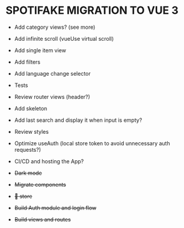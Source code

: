 # SPOTIFAKE MIGRATION TO VUE 3

- Add category views? (see more)
- Add infinite scroll (vueUse virtual scroll)
- Add single item view
- Add filters
- Add language change selector
- Tests
- Review router views (header?)
- Add skeleton
- Add last search and display it when input is empty?
- Review styles
- Optimize useAuth (local store token to avoid unnecessary auth requests?)
- CI/CD and hosting the App?

- ~~Dark mode~~
- ~~Migrate components~~
- ~~🍍 store~~
- ~~Build Auth module and login flow~~
- ~~Build views and routes~~
